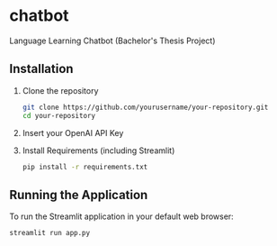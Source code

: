# chatbot
Language Learning Chatbot (Bachelor's Thesis Project)

## Installation

1. Clone the repository

   ```bash
   git clone https://github.com/yourusername/your-repository.git
   cd your-repository
   ```

2. Insert your OpenAI API Key


3. Install Requirements (including Streamlit)

   ```bash
   pip install -r requirements.txt
   ```

## Running the Application


To run the Streamlit application in your default web browser:

```bash
streamlit run app.py
```



